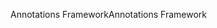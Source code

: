 <span data-ttu-id="29004-101">Annotations Framework</span><span class="sxs-lookup"><span data-stu-id="29004-101">Annotations Framework</span></span>